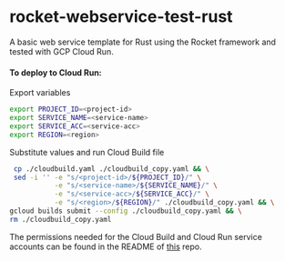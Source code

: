 # rocket-webservice-test-rust
A basic web service template for Rust using the Rocket framework and tested with GCP Cloud Run.

#### To deploy to Cloud Run:

Export variables

```bash
export PROJECT_ID=<project-id>
export SERVICE_NAME=<service-name>
export SERVICE_ACC=<service-acc>
export REGION=<region>
```

Substitute values and run Cloud Build file

```bash
 cp ./cloudbuild.yaml ./cloudbuild_copy.yaml && \
 sed -i '' -e "s/<project-id>/${PROJECT_ID}/" \
           -e "s/<service-name>/${SERVICE_NAME}/" \
           -e "s/<service-acc>/${SERVICE_ACC}/" \
           -e "s/<region>/${REGION}/" ./cloudbuild_copy.yaml && \
gcloud builds submit --config ./cloudbuild_copy.yaml && \
rm ./cloudbuild_copy.yaml
```

The permissions needed for the Cloud Build and Cloud Run service accounts can be found in the README of [this](https://github.com/Yukigeshiki/gcp-cloud-run-deploy-rust)
repo.
